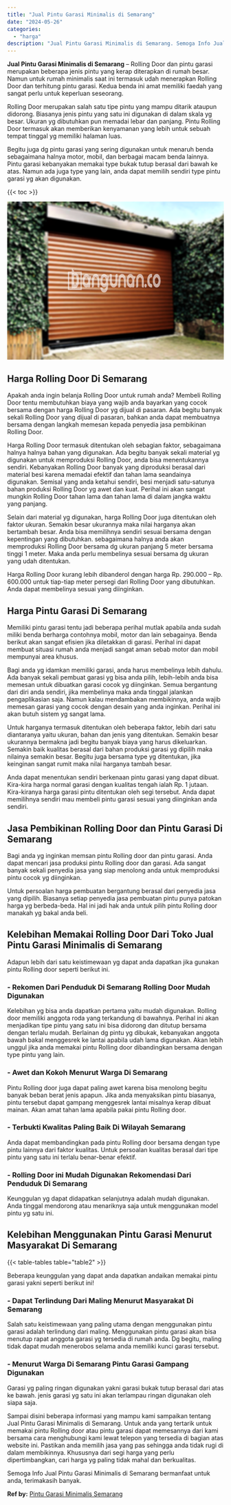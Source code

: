 ```yaml
---
title: "Jual Pintu Garasi Minimalis di Semarang"
date: "2024-05-26"
categories: 
  - "harga"
description: "Jual Pintu Garasi Minimalis di Semarang. Semoga Info Jual Pintu Garasi Minimalis di Semarang bermanfaat untuk anda, terimakasih banyak...."
---
```


**Jual Pintu Garasi Minimalis di Semarang** – Rolling Door dan pintu garasi merupakan beberapa jenis pintu yang kerap diterapkan di rumah besar. Namun untuk rumah minimalis saat ini termasuk udah menerapkan Rolling Door dan terhitung pintu garasi. Kedua benda ini amat memiliki faedah yang sangat perlu untuk keperluan seseorang.

Rolling Door merupakan salah satu tipe pintu yang mampu ditarik ataupun didorong. Biasanya jenis pintu yang satu ini digunakan di dalam skala yg besar. Ukuran yg dibutuhkan pun memadai lebar dan panjang. Pintu Rolling Door termasuk akan memberikan kenyamanan yang lebih untuk sebuah tempat tinggal yg memiliki halaman luas.

Begitu juga dg pintu garasi yang sering digunakan untuk menaruh benda sebagaimana halnya motor, mobil, dan berbagai macam benda lainnya. Pintu garasi kebanyakan memakai type bukak tutup berasal dari bawah ke atas. Namun ada juga type yang lain, anda dapat memilih sendiri type pintu garasi yg akan digunakan.

{{< toc >}}

![Jual Pintu Garasi Minimalis di Semarang](/images/pintu-garasi-55.png)

## Harga Rolling Door Di Semarang

Apakah anda ingin belanja Rolling Door untuk rumah anda? Membeli Rolling Door tentu membutuhkan biaya yang wajib anda bayarkan yang cocok bersama dengan harga Rolling Door yg dijual di pasaran. Ada begitu banyak sekali Rolling Door yang dijual di pasaran, bahkan anda dapat membuatnya bersama dengan langkah memesan kepada penyedia jasa pembikinan Rolling Door.

Harga Rolling Door termasuk ditentukan oleh sebagian faktor, sebagaimana halnya halnya bahan yang digunakan. Ada begitu banyak sekali material yg digunakan untuk memproduksi Rolling Door, anda bisa menentukannya sendiri. Kebanyakan Rolling Door banyak yang diproduksi berasal dari material besi karena memadai efektif dan tahan lama seandainya digunakan. Semisal yang anda ketahui sendiri, besi menjadi satu-satunya bahan produksi Rolling Door yg awet dan kuat. Perihal ini akan sangat mungkin Rolling Door tahan lama dan tahan lama di dalam jangka waktu yang panjang.

Selain dari material yg digunakan, harga Rolling Door juga ditentukan oleh faktor ukuran. Semakin besar ukurannya maka nilai harganya akan bertambah besar. Anda bisa memilihnya sendiri sesuai bersama dengan kepentingan yang dibutuhkan. sebagaimana halnya anda akan memproduksi Rolling Door bersama dg ukuran panjang 5 meter bersama tinggi 1 meter. Maka anda perlu membelinya sesuai bersama dg ukuran yang udah ditentukan.

Harga Rolling Door kurang lebih dibanderol dengan harga Rp. 290.000 – Rp. 600.000 untuk tiap-tiap meter persegi dari Rolling Door yang dibutuhkan. Anda dapat membelinya sesuai yang diinginkan.

## Harga Pintu Garasi Di Semarang

Memiliki pintu garasi tentu jadi beberapa perihal mutlak apabila anda sudah miliki benda berharga contohnya mobil, motor dan lain sebagainya. Benda berikut akan sangat efisien jika diletakkan di garasi. Perihal ini dapat membuat situasi rumah anda menjadi sangat aman sebab motor dan mobil mempunyai area khusus.

Bagi anda yg idamkan memiliki garasi, anda harus membelinya lebih dahulu. Ada banyak sekali pembuat garasi yg bisa anda pilih, lebih-lebih anda bisa memesan untuk dibuatkan garasi cocok yg diinginkan. Semua bergantung dari diri anda sendiri, jika membelinya maka anda tinggal jalankan pengaplikasian saja. Namun kalau mendambakan membikinnya, anda wajib memesan garasi yang cocok dengan desain yang anda inginkan. Perihal ini akan butuh sistem yg sangat lama.

Untuk harganya termasuk ditentukan oleh beberapa faktor, lebih dari satu diantaranya yaitu ukuran, bahan dan jenis yang ditentukan. Semakin besar ukurannya bermakna jadi begitu banyak biaya yang harus dikeluarkan. Semakin baik kualitas berasal dari bahan produksi garasi yg dipilih maka nilainya semakin besar. Begitu juga bersama type yg ditentukan, jika keinginan sangat rumit maka nilai harganya tambah besar.

Anda dapat menentukan sendiri berkenaan pintu garasi yang dapat dibuat. Kira-kira harga normal garasi dengan kualitas tengah ialah Rp. 1 jutaan. Kira-kiranya harga garasi pintu ditentukan oleh segi tersebut. Anda dapat memilihnya sendiri mau membeli pintu garasi sesuai yang diinginkan anda sendiri.

## Jasa Pembikinan Rolling Door dan Pintu Garasi Di Semarang

Bagi anda yg inginkan memsan pintu Rolling door dan pintu garasi. Anda dapat mencari jasa produksi pintu Rolling door dan garasi. Ada sangat banyak sekali penyedia jasa yang siap menolong anda untuk memproduksi pintu cocok yg diinginkan.

Untuk persoalan harga pembuatan bergantung berasal dari penyedia jasa yang dipilih. Biasanya setiap penyedia jasa pembuatan pintu punya patokan harga yg berbeda-beda. Hal ini jadi hak anda untuk pilih pintu Rolling door manakah yg bakal anda beli.

## Kelebihan Memakai Rolling Door Dari Toko Jual Pintu Garasi Minimalis di Semarang

Adapun lebih dari satu keistimewaan yg dapat anda dapatkan jika gunakan pintu Rolling door seperti berikut ini.

### \- Rekomen Dari Penduduk Di Semarang Rolling Door Mudah Digunakan

Kelebihan yg bisa anda dapatkan pertama yaitu mudah digunakan. Rolling door memiliki anggota roda yang terkandung di bawahnya. Perihal ini akan menjadikan tipe pintu yang satu ini bisa didorong dan ditutup bersama dengan terlalu mudah. Berlainan dg pintu yg dibukak, kebanyakan anggota bawah bakal menggesrek ke lantai apabila udah lama digunakan. Akan lebih unggul jika anda memakai pintu Rolling door dibandingkan bersama dengan type pintu yang lain.

### \- Awet dan Kokoh Menurut Warga Di Semarang

Pintu Rolling door juga dapat paling awet karena bisa menolong begitu banyak beban berat jenis apapun. Jika anda menyaksikan pintu biasanya, pintu tersebut dapat gampang menggesrek lantai misalnya kerap dibuat mainan. Akan amat tahan lama apabila pakai pintu Rolling door.

### \- Terbukti Kwalitas Paling Baik Di Wilayah Semarang

Anda dapat membandingkan pada pintu Rolling door bersama dengan type pintu lainnya dari faktor kualitas. Untuk persoalan kualitas berasal dari tipe pintu yang satu ini terlalu benar-benar efektif.

### \- Rolling Door ini Mudah Digunakan Rekomendasi Dari Penduduk Di Semarang

Keunggulan yg dapat didapatkan selanjutnya adalah mudah digunakan. Anda tinggal mendorong atau menariknya saja untuk menggunakan model pintu yg satu ini.

## Kelebihan Menggunakan Pintu Garasi Menurut Masyarakat Di Semarang

{{< table-tables table="table2" >}}

Beberapa keunggulan yang dapat anda dapatkan andaikan memakai pintu garasi yakni seperti berikut ini!

### \- Dapat Terlindung Dari Maling Menurut Masyarakat Di Semarang

Salah satu keistimewaan yang paling utama dengan menggunakan pintu garasi adalah terlindung dari maling. Menggunakan pintu garasi akan bisa menutup rapat anggota garasi yg tersedia di rumah anda. Dg begitu, maling tidak dapat mudah menerobos selama anda memiliki kunci garasi tersebut.

### \- Menurut Warga Di Semarang Pintu Garasi Gampang Digunakan

Garasi yg paling ringan digunakan yakni garasi bukak tutup berasal dari atas ke bawah. jenis garasi yg satu ini akan terlampau ringan digunakan oleh siapa saja.

Sampai disini beberapa informasi yang mampu kami sampaikan tentang Jual Pintu Garasi Minimalis di Semarang. Untuk anda yang tertarik untuk memakai pintu Rolling door atau pintu garasi dapat memesannya dari kami bersama cara menghubungi kami lewat telepon yang tersedia di bagian atas website ini. Pastikan anda memilih jasa yang pas sehingga anda tidak rugi di dalam membikinnya. Khususnya dari segi harga yang perlu dipertimbangkan, cari harga yg paling tidak mahal dan berkualitas.

Semoga Info Jual Pintu Garasi Minimalis di Semarang bermanfaat untuk anda, terimakasih banyak.

**Ref by:** [Pintu Garasi Minimalis Semarang](https://id.wikipedia.org/wiki/Pintu)
